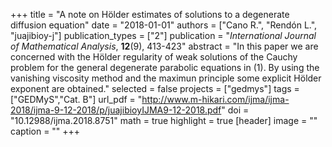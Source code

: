+++
title = "A note on Hölder estimates of solutions to a degenerate diffusion equation"
date = "2018-01-01"
authors = ["Cano R.", "Rendón L.", "juajibioy-j"]
publication_types = ["2"]
publication = "*International Journal of Mathematical Analysis*, **12**(9), 413-423"
abstract = "In this paper we are concerned with the Hölder regularity of weak solutions of the Cauchy problem for the general degenerate parabolic equations in (1). By using the vanishing viscosity method and the maximun principle some explicit Hölder exponent are obtained."
selected = false
projects = ["gedmys"]
tags = ["GEDMyS","Cat. B"]
url_pdf = "http://www.m-hikari.com/ijma/ijma-2018/ijma-9-12-2018/p/juajibioyIJMA9-12-2018.pdf"
doi = "10.12988/ijma.2018.8751"
math = true
highlight = true
[header]
image = ""
caption = ""
+++

